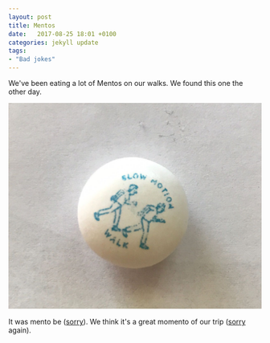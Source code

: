 ```yaml
---
layout: post
title: Mentos
date:   2017-08-25 18:01 +0100
categories: jekyll update
tags: 
- "Bad jokes"
---
```


We've been eating a lot of Mentos on our walks. We found this one the other day. 

![a mento with a picture of two walkers on it](https://github.com/tombye/trexit/raw/gh-pages/assets/images/mentos.jpg)

It was mento be ([sorry](https://youtu.be/fRh_vgS2dFE?t=1m21s)). We think it's a great momento of our trip ([sorry](https://youtu.be/fRh_vgS2dFE?t=1m21s) again).
